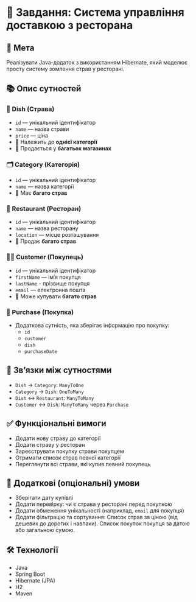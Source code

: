 # 🛒 Завдання: Система управління доставкою з ресторана

## 🎯 Мета

Реалізувати Java-додаток з використанням Hibernate, який моделює просту систему зомлення страв у ресторані.

## 📚 Опис сутностей

### 🧺 Dish (Страва)
- `id` — унікальний ідентифікатор
- `name` — назва страви
- `price` — ціна
- 🔗 Належить до **однієї категорії**
- 🔗 Продається у **багатьох магазинах**

### 🗂 Category (Категорія)
- `id` — унікальний ідентифікатор
- `name` — назва категорії
- 🔗 Має **багато страв**

### 🏬 Restaurant (Ресторан)
- `id` — унікальний ідентифікатор
- `name` — назва ресторану
- `location` — місце розташування
- 🔗 Продає **багато страв**

### 🧑‍💼 Customer (Покупець)
- `id` — унікальний ідентифікатор
- `firstName` — ім’я покупця
- `lastName` - прізвище покупця
- `email` — електронна пошта
- 🔗 Може купувати **багато страв**

### 🧾 Purchase (Покупка)
- Додаткова сутність, яка зберігає інформацію про покупку:
    - `id`
    - `customer`
    - `dish`
    - `purchaseDate`

## 🔗 Зв’язки між сутностями

- `Dish` → `Category`: `ManyToOne`
- `Category` → `Dish`: `OneToMany`
- `Dish` ↔ `Restaurant`: `ManyToMany`
- `Customer` ↔ `Dish`: `ManyToMany` через `Purchase`

## ✅ Функціональні вимоги

- Додати нову страву до категорії
- Додати страву у ресторан
- Зареєструвати покупку страви покупцем
- Отримати список страв певної категорії
- Переглянути всі страви, які купив певний покупець

## 🌟 Додаткові (опціональні) умови

- Зберігати дату купівлі
- Додати перевірку: чи є страва у ресторані перед покупкою
- Додати обмеження унікальності (наприклад, `email` для покупця)
- Додати фільтрацію та сортування:
  Список страв за ціною (від дешевих до дорогих і навпаки).
  Список покупок покупця за датою або загальною сумою.

## 🛠 Технології

- Java
- Spring Boot
- Hibernate (JPA)
- H2
- Maven

